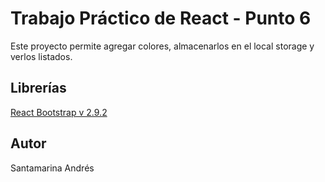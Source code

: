 # Trabajo Práctico de React - Punto 6

Este proyecto permite agregar colores, almacenarlos en el local storage y verlos listados.

## Librerías

[React Bootstrap v 2.9.2](https://react-bootstrap.github.io/)

## Autor

Santamarina Andrés